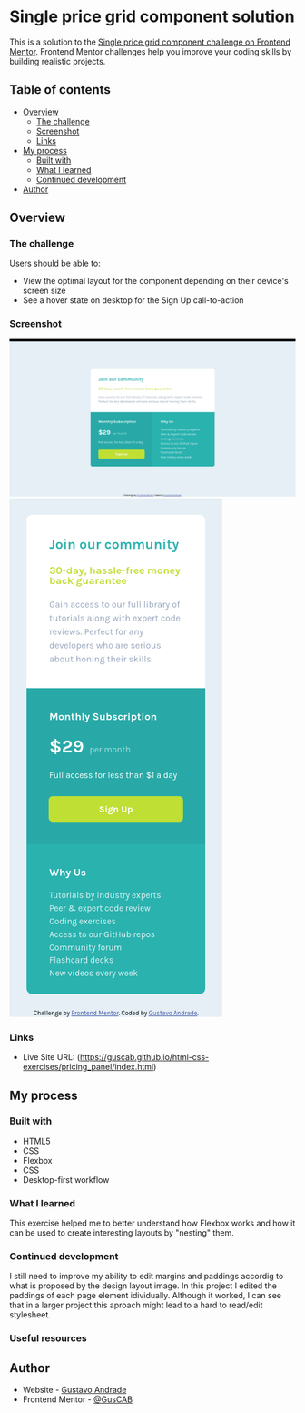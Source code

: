 # Single price grid component solution

This is a solution to the [Single price grid component challenge on Frontend Mentor](https://www.frontendmentor.io/challenges/single-price-grid-component-5ce41129d0ff452fec5abbbc). Frontend Mentor challenges help you improve your coding skills by building realistic projects. 

## Table of contents

- [Overview](#overview)
  - [The challenge](#the-challenge)
  - [Screenshot](#screenshot)
  - [Links](#links)
- [My process](#my-process)
  - [Built with](#built-with)
  - [What I learned](#what-i-learned)
  - [Continued development](#continued-development)
- [Author](#author)

## Overview

### The challenge

Users should be able to:

- View the optimal layout for the component depending on their device's screen size
- See a hover state on desktop for the Sign Up call-to-action

### Screenshot

![](images/screenshot1.png)
![](images/screenshot2.png)

### Links

- Live Site URL: (https://guscab.github.io/html-css-exercises/pricing_panel/index.html)

## My process

### Built with

- HTML5 
- CSS  
- Flexbox
- CSS 
- Desktop-first workflow

### What I learned

This exercise helped me to better understand how Flexbox works and how it can be used to create interesting layouts by "nesting" them.

### Continued development

I still need to improve my ability to edit margins and paddings accordig to what is proposed by the design layout image.
In this project I edited the paddings of each page element idividually. Although it worked, I can see that in a larger project this aproach might lead to a hard to read/edit stylesheet.

### Useful resources

## Author

- Website - [Gustavo Andrade](https://github.com/GusCAB/)
- Frontend Mentor - [@GusCAB](https://www.frontendmentor.io/profile/GusCAB)




